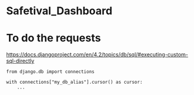 # Safetival_Dashboard

# To do the requests
https://docs.djangoproject.com/en/4.2/topics/db/sql/#executing-custom-sql-directly

```
from django.db import connections

with connections["my_db_alias"].cursor() as cursor:
    ...
```